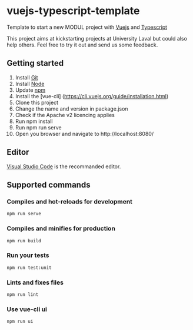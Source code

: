 # vuejs-typescript-template

Template to start a new MODUL project with [Vuejs](https://vuejs.org/) and [Typescript](https://www.typescriptlang.org/)

This project aims at kickstarting projects at University Laval but could also help others. Feel free to try it out and send us some feedback.

## Getting started

1. Install [Git](https://git-scm.com/)
2. Install [Node](https://nodejs.org/)
3. Update [npm](https://docs.npmjs.com/getting-started/installing-node)
4. Install the [vue-cli] (https://cli.vuejs.org/guide/installation.html)
5. Clone this project
6. Change the name and version in package.json
7. Check if the Apache v2 licencing applies
8. Run npm install
9. Run npm run serve
10. Open you browser and navigate to http://localhost:8080/

## Editor

[Visual Studio Code](https://code.visualstudio.com/) is the recommanded editor.

## Supported commands

### Compiles and hot-reloads for development

```console
npm run serve
```

### Compiles and minifies for production

```console
npm run build
```

### Run your tests

```console
npm run test:unit
```

### Lints and fixes files

```console
npm run lint
```

### Use vue-cli ui

```console
npm run ui
```
